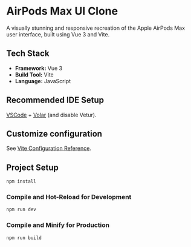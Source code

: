 # AirPods Max UI Clone

A visually stunning and responsive recreation of the Apple AirPods Max user interface, built using Vue 3 and Vite.

## Tech Stack

- **Framework:** Vue 3
- **Build Tool:** Vite
- **Language:** JavaScript

## Recommended IDE Setup

[VSCode](https://code.visualstudio.com/) + [Volar](https://marketplace.visualstudio.com/items?itemName=Vue.volar) (and disable Vetur).

## Customize configuration

See [Vite Configuration Reference](https://vite.dev/config/).

## Project Setup

```sh
npm install
```

### Compile and Hot-Reload for Development

```sh
npm run dev
```

### Compile and Minify for Production

```sh
npm run build
```
